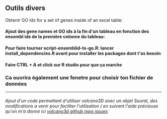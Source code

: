 ## Outils divers
Obtenir GO Ids for a set of genes inside of an excel table:

#### Ajout des gene names et GO ids à la fin d'un tableau en fonction des ensembl ids de la première colonne du tableau:

#### Pour faire tourner script-ensemblid-to-go.R: lancer install_dependencies.R avant pour installer les packages dont t'as besoin

#### Faire CTRL + A et click sur R studio pour que ça marche

### Ca ouvrira également une fenetre pour choisir ton fichier de données 

------------------------------------------------------------------------------------------------------------------------------

###### Ajout d'un code permettant d'utiliser volcano3D avec un objet Seurat, des modifications a venir pour faciliter l'utilisation ( en suivant l'aide précieuse qu'on m'a donné ici [volcano3d github repo issues](https://github.com/KatrionaGoldmann/volcano3D/issues/15)
